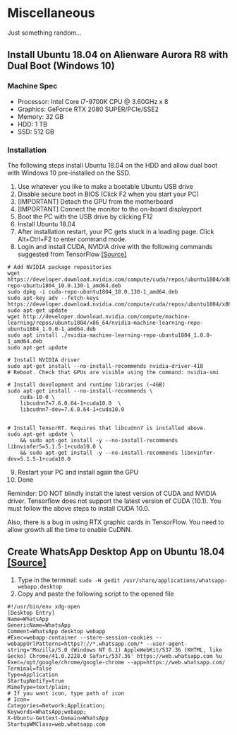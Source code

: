# Miscellaneous
Just something random...

## Install Ubuntu 18.04 on Alienware Aurora R8 with Dual Boot (Windows 10)
### Machine Spec
* Processor: Intel Core i7-9700K CPU @ 3.60GHz x 8
* Graphics: GeForce RTX 2080 SUPER/PCIe/SSE2
* Memory: 32 GB
* HDD: 1 TB
* SSD: 512 GB
### Installation
The following steps install Ubuntu 18.04 on the HDD and allow dual boot with Windows 10 pre-installed on the SSD.
1. Use whatever you like to make a bootable Ubuntu USB drive
2. Disable secure boot in BIOS (Click F2 when you start your PC)
3. [IMPORTANT] Detach the GPU from the motherboard
4. [IMPORTANT] Connect the monitor to the on-board displayport
5. Boot the PC with the USB drive by clicking F12
6. Install Ubuntu 18.04
7. After installation restart, your PC gets stuck in a loading page. Click Alt+Ctrl+F2 to enter command mode.
8. Login and install CUDA, NVIDIA drive with the following commands suggested from TensorFlow [[Source]](https://www.tensorflow.org/install/gpu)
```
# Add NVIDIA package repositories
wget https://developer.download.nvidia.com/compute/cuda/repos/ubuntu1804/x86_64/cuda-repo-ubuntu1804_10.0.130-1_amd64.deb
sudo dpkg -i cuda-repo-ubuntu1804_10.0.130-1_amd64.deb
sudo apt-key adv --fetch-keys https://developer.download.nvidia.com/compute/cuda/repos/ubuntu1804/x86_64/7fa2af80.pub
sudo apt-get update
wget http://developer.download.nvidia.com/compute/machine-learning/repos/ubuntu1804/x86_64/nvidia-machine-learning-repo-ubuntu1804_1.0.0-1_amd64.deb
sudo apt install ./nvidia-machine-learning-repo-ubuntu1804_1.0.0-1_amd64.deb
sudo apt-get update

# Install NVIDIA driver
sudo apt-get install --no-install-recommends nvidia-driver-418
# Reboot. Check that GPUs are visible using the command: nvidia-smi

# Install development and runtime libraries (~4GB)
sudo apt-get install --no-install-recommends \
    cuda-10-0 \
    libcudnn7=7.6.0.64-1+cuda10.0  \
    libcudnn7-dev=7.6.0.64-1+cuda10.0


# Install TensorRT. Requires that libcudnn7 is installed above.
sudo apt-get update \
    && sudo apt-get install -y --no-install-recommends libnvinfer5=5.1.5-1+cuda10.0 \
    && sudo apt-get install -y --no-install-recommends libnvinfer-dev=5.1.5-1+cuda10.0

```
9. Restart your PC and install again the GPU
10. Done

Reminder: DO NOT blindly install the latest version of CUDA and NVIDIA driver. Tensorflow does not support the latest version of CUDA (10.1). You must follow the above steps to install CUDA 10.0.

Also, there is a bug in using RTX graphic cards in TensorFlow. You need to allow growth all the time to enable CuDNN.

## Create WhatsApp Desktop App on Ubuntu 18.04  [[Source]](https://askubuntu.com/a/1144265)
1. Type in the terminal: `sudo -H gedit /usr/share/applications/whatsapp-webapp.desktop`
2. Copy and paste the following script to the opened file
```
#!/usr/bin/env xdg-open
[Desktop Entry]
Name=WhatsApp
GenericName=WhatsApp
Comment=WhatsApp desktop webapp
#Exec=webapp-container --store-session-cookies --webappUrlPatterns=https?://*.whatsapp.com/* --user-agent-string='Mozilla/5.0 (Windows NT 6.1) AppleWebKit/537.36 (KHTML, like Gecko) Chrome/41.0.2228.0 Safari/537.36' https://web.whatsapp.com %u
Exec=/opt/google/chrome/google-chrome --app=https://web.whatsapp.com/
Terminal=false
Type=Application
StartupNotify=true
MimeType=text/plain;
# If you want icon, type path of icon
# Icon=
Categories=Network;Application;
Keywords=WhatsApp;webapp;
X-Ubuntu-Gettext-Domain=WhatsApp
StartupWMClass=web.whatsapp.com
```
